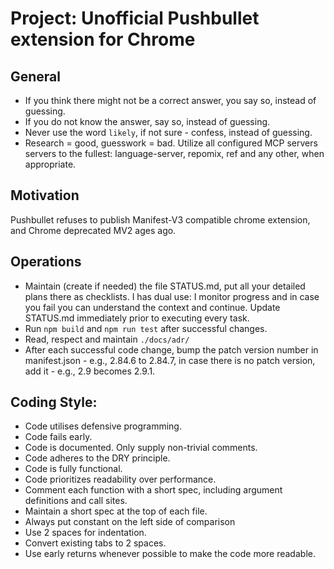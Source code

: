 # Project: Unofficial Pushbullet extension for Chrome

## General

- If you think there might not be a correct answer, you say so, instead of guessing.
- If you do not know the answer, say so, instead of guessing.
- Never use the word `likely`, if not sure - confess, instead of guessing.
- Research = good, guesswork = bad.
  Utilize all configured MCP servers servers to the fullest: language-server, repomix, ref and any other, when appropriate.

## Motivation

Pushbullet refuses to publish Manifest-V3 compatible chrome extension, and Chrome deprecated MV2 ages ago.

## Operations

- Maintain (create if needed) the file STATUS.md, put all your detailed plans there as checklists. I has dual use: I monitor progress and in case you fail you can understand the context and continue. Update STATUS.md immediately prior to executing every task.
- Run `npm build` and `npm run test` after successful changes.
- Read, respect and maintain `./docs/adr/`
- After each successful code change, bump the patch version number in manifest.json - e.g., 2.84.6 to 2.84.7, in case there is no patch version, add it - e.g., 2.9 becomes 2.9.1.

## Coding Style:

- Code utilises defensive programming.
- Code fails early.
- Code is documented. Only supply non-trivial comments.
- Code adheres to the DRY principle.
- Code is fully functional.
- Code prioritizes readability over performance.
- Comment each function with a short spec, including argument definitions and call sites.
- Maintain a short spec at the top of each file.
- Always put constant on the left side of comparison
- Use 2 spaces for indentation.
- Convert existing tabs to 2 spaces.
- Use early returns whenever possible to make the code more readable.
